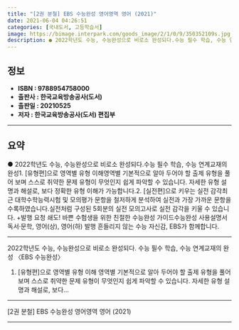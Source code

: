 ```yaml
---
title: "[2권 분철] EBS 수능완성 영어영역 영어 (2021)"
date: 2021-06-04 04:26:51
categories: [국내도서, 고등학습서]
image: https://bimage.interpark.com/goods_image/2/1/0/9/350352109s.jpg
description: ● 2022학년도 수능, 수능완성으로 비로소 완성되다.수능 필수 학습, 수능 연계교재의 완성1. [유형편]으로 영역별 유형 이해영역별 기본적으로 알아 두어야 할 출제 유형을 풀어 보며 스스로 취약한 문제 유형이 무엇인지 쉽게 파악할 수 있습니다. 자세한 유형 설명과 해설로, 보다 정확
---
```


## **정보**

- **ISBN : 9788954758000**
- **출판사 : 한국교육방송공사(도서)**
- **출판일 : 20210525**
- **저자 : 한국교육방송공사(도서) 편집부**

------



## **요약**

●  2022학년도 수능, 수능완성으로 비로소 완성되다.수능 필수 학습, 수능 연계교재의 완성1. [유형편]으로 영역별 유형 이해영역별 기본적으로 알아 두어야 할 출제 유형을 풀어 보며 스스로 취약한 문제 유형이 무엇인지 쉽게 파악할 수 있습니다. 자세한 유형 설명과 해설로, 보다 정확한 유형 이해가 가능합니다.2. [실전편]으로 키우는 실전 감각최근 대학수학능력시험 및 모의평가 문항을 철저하게 분석하여 실전과 가장 가까운 문항을 수록하였습니다.실전처럼 구성된 5회분의 실전 모의고사로 실전 감각을 키울 수 있습니다. +발행 요청 쇄도! 바쁜 수험생을 위한 친절한 수능완성 가이드수능완성 사용설명서 독서·문학, 영어(상), 영어(하) 발행 흔들리지 않는 수능 자신감, EBS가 함께합니다.

------

2022학년도 수능, 수능완성으로 비로소 완성되다.
수능 필수 학습, 수능 연계교재의 완성
〈EBS 수능완성〉

1. [유형편]으로 영역별 유형 이해
영역별 기본적으로 알아 두어야 할 출제 유형을 풀어 보며 스스로 취약한 문제 유형이 무엇인지 쉽게 파악할 수 있습니다. 
자세한 유형 설명과 해설로, 보다... 

------


[2권 분철] EBS 수능완성 영어영역 영어 (2021) 

------


